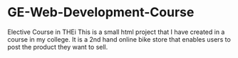 # GE-Web-Development-Course
Elective Course in THEi
This is a small html project that I have created in a course in my college. It is a 2nd hand online bike store that enables users to post the product they want to sell.
